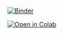 [![Binder](https://mybinder.org/badge_logo.svg)](https://mybinder.org/v2/gh/Calcifer2/Lab7/HEAD?labpath=https%3A%2F%2Fgithub.com%2FCalcifer2%2FLab7%2Fblob%2Fmain%2FCopy.ipynb)

[![Open in Colab](https://colab.research.google.com/assets/colab-badge.svg)](https://colab.research.google.com/github/Calcifer2/Lab7/blob/main/Colab.ipynb)

